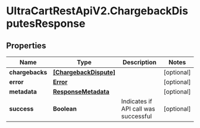 # UltraCartRestApiV2.ChargebackDisputesResponse

## Properties
Name | Type | Description | Notes
------------ | ------------- | ------------- | -------------
**chargebacks** | [**[ChargebackDispute]**](ChargebackDispute.md) |  | [optional] 
**error** | [**Error**](Error.md) |  | [optional] 
**metadata** | [**ResponseMetadata**](ResponseMetadata.md) |  | [optional] 
**success** | **Boolean** | Indicates if API call was successful | [optional] 


